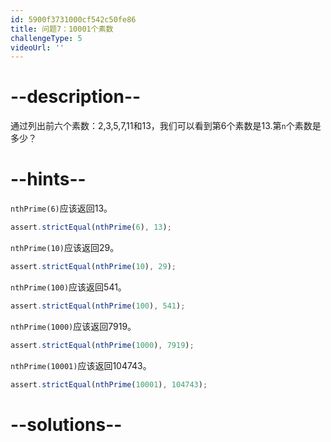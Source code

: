 ```yaml
---
id: 5900f3731000cf542c50fe86
title: 问题7：10001个素数
challengeType: 5
videoUrl: ''
---
```


# --description--

通过列出前六个素数：2,3,5,7,11和13，我们可以看到第6个素数是13.第`n`个素数是多少？

# --hints--

`nthPrime(6)`应该返回13。

```js
assert.strictEqual(nthPrime(6), 13);
```

`nthPrime(10)`应该返回29。

```js
assert.strictEqual(nthPrime(10), 29);
```

`nthPrime(100)`应该返回541。

```js
assert.strictEqual(nthPrime(100), 541);
```

`nthPrime(1000)`应该返回7919。

```js
assert.strictEqual(nthPrime(1000), 7919);
```

`nthPrime(10001)`应该返回104743。

```js
assert.strictEqual(nthPrime(10001), 104743);
```

# --solutions--

